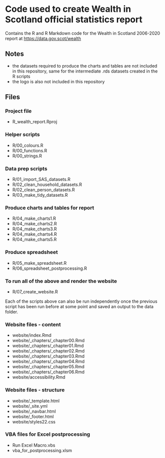 # Code used to create Wealth in Scotland official statistics report

Contains the R and R Markdown code for the Wealth in Scotland 2006-2020 report at https://data.gov.scot/wealth


## Notes

- the datasets required to produce the charts and tables are not included in this repository, same for the intermediate .rds datasets created in the R scripts
- the logo is also not included in this repository

## Files

### Project file

- R_wealth_report.Rproj

### Helper scripts

- R/00_colours.R
- R/00_functions.R
- R/00_strings.R

### Data prep scripts

- R/01_import_SAS_datasets.R
- R/02_clean_household_datasets.R
- R/02_clean_person_datasets.R
- R/03_make_tidy_datasets.R

### Produce charts and tables for report

- R/04_make_charts1.R
- R/04_make_charts2.R
- R/04_make_charts3.R
- R/04_make_charts4.R
- R/04_make_charts5.R

### Produce spreadsheet

- R/05_make_spreadsheet.R
- R/06_spreadsheet_postprocessing.R

### To run all of the above and render the website

- R/07_create_website.R

Each of the scripts above can also be run independently once the previous script has been run before at some point and saved an output to the data folder.

### Website files - content

- website/index.Rmd
- website/_chapters/_chapter00.Rmd
- website/_chapters/_chapter01.Rmd
- website/_chapters/_chapter02.Rmd
- website/_chapters/_chapter03.Rmd
- website/_chapters/_chapter04.Rmd
- website/_chapters/_chapter05.Rmd
- website/_chapters/_chapter06.Rmd
- website/accessibility.Rmd

### Website files - structure

- website/_template.html
- website/_site.yml
- website/_navbar.html
- website/_footer.html
- website/styles22.css


### VBA files for Excel postprocessing

- Run Excel Macro.vbs
- vba_for_postprocessing.xlsm




